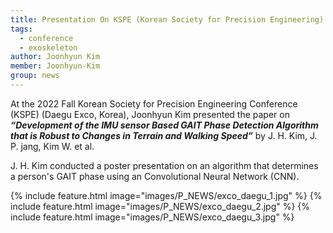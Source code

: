 ```yaml
---
title: Presentation On KSPE (Korean Society for Precision Engineering) Conference
tags:
  - conference
  - exoskeleton
author: Joonhyun Kim
member: Joonhyun-Kim
group: news
---
```


At the 2022 Fall Korean Society for Precision Engineering Conference (KSPE) (Daegu Exco, Korea), Joonhyun Kim presented the paper on **_“Development of the IMU sensor Based GAIT Phase Detection Algorithm that is Robust to Changes in Terrain and Walking Speed”_** by J. H. Kim, J. P. jang, Kim W. et al.

J. H. Kim conducted a poster presentation on an algorithm that determines a person's GAIT phase using an Convolutional Neural Network (CNN).

{%
  include feature.html
  image="images/P_NEWS/exco_daegu_1.jpg"
%}
{%
  include feature.html
  image="images/P_NEWS/exco_daegu_2.jpg"
%}
{%
  include feature.html
  image="images/P_NEWS/exco_daegu_3.jpg"
%}



